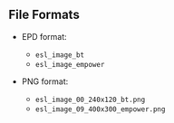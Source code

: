 ## File Formats

- EPD format: 
  - `esl_image_bt`
  - `esl_image_empower`

- PNG format: 
  - `esl_image_00_240x120_bt.png`
  - `esl_image_09_400x300_empower.png`

